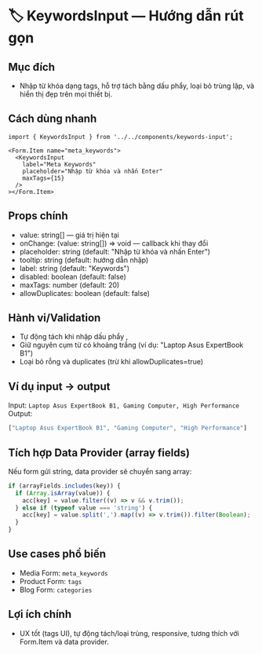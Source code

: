 # 🏷️ KeywordsInput — Hướng dẫn rút gọn

## Mục đích
- Nhập từ khóa dạng tags, hỗ trợ tách bằng dấu phẩy, loại bỏ trùng lặp, và hiển thị đẹp trên mọi thiết bị.

## Cách dùng nhanh
```tsx
import { KeywordsInput } from '../../components/keywords-input';

<Form.Item name="meta_keywords">
  <KeywordsInput
    label="Meta Keywords"
    placeholder="Nhập từ khóa và nhấn Enter"
    maxTags={15}
  />
></Form.Item>
```

## Props chính
- value: string[] — giá trị hiện tại
- onChange: (value: string[]) => void — callback khi thay đổi
- placeholder: string (default: "Nhập từ khóa và nhấn Enter")
- tooltip: string (default: hướng dẫn nhập)
- label: string (default: "Keywords")
- disabled: boolean (default: false)
- maxTags: number (default: 20)
- allowDuplicates: boolean (default: false)

## Hành vi/Validation
- Tự động tách khi nhập dấu phẩy ,
- Giữ nguyên cụm từ có khoảng trắng (ví dụ: "Laptop Asus ExpertBook B1")
- Loại bỏ rỗng và duplicates (trừ khi allowDuplicates=true)

## Ví dụ input → output
Input: `Laptop Asus ExpertBook B1, Gaming Computer, High Performance`
Output:
```js
["Laptop Asus ExpertBook B1", "Gaming Computer", "High Performance"]
```

## Tích hợp Data Provider (array fields)
Nếu form gửi string, data provider sẽ chuyển sang array:
```ts
if (arrayFields.includes(key)) {
  if (Array.isArray(value)) {
    acc[key] = value.filter((v) => v && v.trim());
  } else if (typeof value === 'string') {
    acc[key] = value.split(',').map((v) => v.trim()).filter(Boolean);
  }
}
```

## Use cases phổ biến
- Media Form: `meta_keywords`
- Product Form: `tags`
- Blog Form: `categories`

## Lợi ích chính
- UX tốt (tags UI), tự động tách/loại trùng, responsive, tương thích với Form.Item và data provider.






